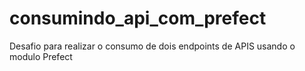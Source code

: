 # consumindo_api_com_prefect
Desafio para realizar o consumo de dois endpoints de APIS usando o modulo Prefect
